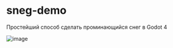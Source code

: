 # sneg-demo
Простейший способ сделать проминающийся снег в Godot 4

![image](https://github.com/user-attachments/assets/17a78952-63bf-4ea7-a463-7312c195a25e)
